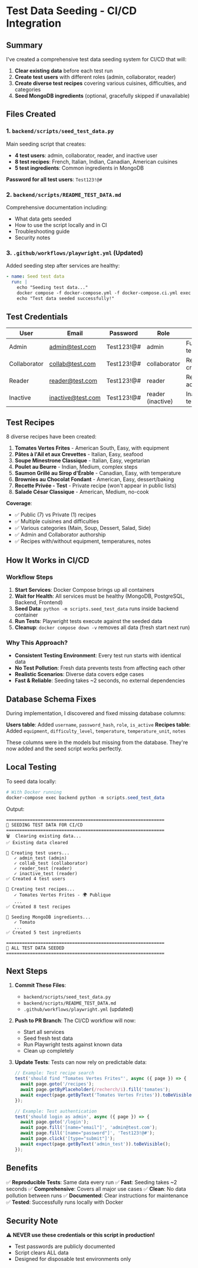 # Test Data Seeding - CI/CD Integration

## Summary

I've created a comprehensive test data seeding system for CI/CD that will:

1. **Clear existing data** before each test run
2. **Create test users** with different roles (admin, collaborator, reader)
3. **Create diverse test recipes** covering various cuisines, difficulties, and categories
4. **Seed MongoDB ingredients** (optional, gracefully skipped if unavailable)

## Files Created

### 1. `backend/scripts/seed_test_data.py`
Main seeding script that creates:
- **4 test users**: admin, collaborator, reader, and inactive user
- **8 test recipes**: French, Italian, Indian, Canadian, American cuisines
- **5 test ingredients**: Common ingredients in MongoDB

**Password for all test users**: `Test123!@#`

### 2. `backend/scripts/README_TEST_DATA.md`
Comprehensive documentation including:
- What data gets seeded
- How to use the script locally and in CI
- Troubleshooting guide
- Security notes

### 3. `.github/workflows/playwright.yml` (Updated)
Added seeding step after services are healthy:
```yaml
- name: Seed test data
  run: |
    echo "Seeding test data..."
    docker compose -f docker-compose.yml -f docker-compose.ci.yml exec -T backend python -m scripts.seed_test_data
    echo "Test data seeded successfully!"
```

## Test Credentials

| User | Email | Password | Role | Purpose |
|------|-------|----------|------|---------|
| Admin | admin@test.com | Test123!@# | admin | Full access testing |
| Collaborator | collab@test.com | Test123!@# | collaborator | Recipe creation/editing |
| Reader | reader@test.com | Test123!@# | reader | Read-only access |
| Inactive | inactive@test.com | Test123!@# | reader (inactive) | Inactive user testing |

## Test Recipes

8 diverse recipes have been created:

1. **Tomates Vertes Frites** - American South, Easy, with equipment
2. **Pâtes à l'Ail et aux Crevettes** - Italian, Easy, seafood
3. **Soupe Minestrone Classique** - Italian, Easy, vegetarian
4. **Poulet au Beurre** - Indian, Medium, complex steps
5. **Saumon Grillé au Sirop d'Érable** - Canadian, Easy, with temperature
6. **Brownies au Chocolat Fondant** - American, Easy, dessert/baking
7. **Recette Privée - Test** - Private recipe (won't appear in public lists)
8. **Salade César Classique** - American, Medium, no-cook

**Coverage**:
- ✅ Public (7) vs Private (1) recipes
- ✅ Multiple cuisines and difficulties
- ✅ Various categories (Main, Soup, Dessert, Salad, Side)
- ✅ Admin and Collaborator authorship
- ✅ Recipes with/without equipment, temperatures, notes

## How It Works in CI/CD

### Workflow Steps

1. **Start Services**: Docker Compose brings up all containers
2. **Wait for Health**: All services must be healthy (MongoDB, PostgreSQL, Backend, Frontend)
3. **Seed Data**: `python -m scripts.seed_test_data` runs inside backend container
4. **Run Tests**: Playwright tests execute against the seeded data
5. **Cleanup**: `docker compose down -v` removes all data (fresh start next run)

### Why This Approach?

- **Consistent Testing Environment**: Every test run starts with identical data
- **No Test Pollution**: Fresh data prevents tests from affecting each other
- **Realistic Scenarios**: Diverse data covers edge cases
- **Fast & Reliable**: Seeding takes ~2 seconds, no external dependencies

## Database Schema Fixes

During implementation, I discovered and fixed missing database columns:

**Users table**: Added `username`, `password_hash`, `role`, `is_active`
**Recipes table**: Added `equipment`, `difficulty_level`, `temperature`, `temperature_unit`, `notes`

These columns were in the models but missing from the database. They're now added and the seed script works perfectly.

## Local Testing

To seed data locally:

```powershell
# With Docker running
docker-compose exec backend python -m scripts.seed_test_data
```

Output:
```
============================================================
🌱 SEEDING TEST DATA FOR CI/CD
============================================================
🗑️  Clearing existing data...
✅ Existing data cleared

👥 Creating test users...
   ✓ admin_test (admin)
   ✓ collab_test (collaborator)
   ✓ reader_test (reader)
   ✓ inactive_test (reader)
✅ Created 4 test users

🍳 Creating test recipes...
   ✓ Tomates Vertes Frites - 🌍 Publique
   ...
✅ Created 8 test recipes

🥕 Seeding MongoDB ingredients...
   ✓ Tomato
   ...
✅ Created 5 test ingredients

============================================================
🎉 ALL TEST DATA SEEDED
============================================================
```

## Next Steps

1. **Commit These Files**:
   - `backend/scripts/seed_test_data.py`
   - `backend/scripts/README_TEST_DATA.md`
   - `.github/workflows/playwright.yml` (updated)

2. **Push to PR Branch**: The CI/CD workflow will now:
   - Start all services
   - Seed fresh test data
   - Run Playwright tests against known data
   - Clean up completely

3. **Update Tests**: Tests can now rely on predictable data:
   ```typescript
   // Example: Test recipe search
   test('should find "Tomates Vertes Frites"', async ({ page }) => {
     await page.goto('/recipes');
     await page.getByPlaceholder(/recherch/i).fill('tomates');
     await expect(page.getByText('Tomates Vertes Frites')).toBeVisible();
   });
   
   // Example: Test authentication
   test('should login as admin', async ({ page }) => {
     await page.goto('/login');
     await page.fill('[name="email"]', 'admin@test.com');
     await page.fill('[name="password"]', 'Test123!@#');
     await page.click('[type="submit"]');
     await expect(page.getByText('admin_test')).toBeVisible();
   });
   ```

## Benefits

✅ **Reproducible Tests**: Same data every run
✅ **Fast**: Seeding takes ~2 seconds
✅ **Comprehensive**: Covers all major use cases
✅ **Clean**: No data pollution between runs
✅ **Documented**: Clear instructions for maintenance
✅ **Tested**: Successfully runs locally with Docker

## Security Note

⚠️ **NEVER use these credentials or this script in production!**

- Test passwords are publicly documented
- Script clears ALL data
- Designed for disposable test environments only
